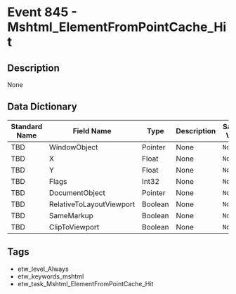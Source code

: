 # Event 845 - Mshtml_ElementFromPointCache_Hit

## Description
None

## Data Dictionary
|Standard Name|Field Name|Type|Description|Sample Value|
|---|---|---|---|---|
|TBD|WindowObject|Pointer|None|`None`|
|TBD|X|Float|None|`None`|
|TBD|Y|Float|None|`None`|
|TBD|Flags|Int32|None|`None`|
|TBD|DocumentObject|Pointer|None|`None`|
|TBD|RelativeToLayoutViewport|Boolean|None|`None`|
|TBD|SameMarkup|Boolean|None|`None`|
|TBD|ClipToViewport|Boolean|None|`None`|

## Tags
* etw_level_Always
* etw_keywords_mshtml
* etw_task_Mshtml_ElementFromPointCache_Hit